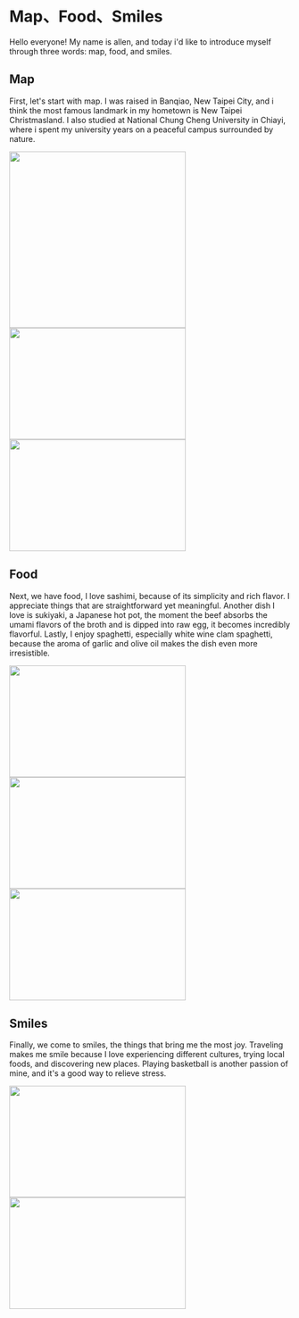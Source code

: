 
# Map、Food、Smiles
Hello everyone! My name is allen, and today i'd like to introduce myself through three words: map, food, and smiles.
## Map
First, let's start with map. I was raised in Banqiao, New Taipei City, and i think the most famous landmark in my hometown is New Taipei Christmasland. I also studied at National Chung Cheng University in Chiayi, where i spent my university years on a peaceful campus surrounded by nature.

<img src="https://github.com/user-attachments/assets/34cabd75-1830-403f-a48c-14178f46e2a7" width="316" >
<img src="https://github.com/user-attachments/assets/20e3c557-561f-4b0f-b053-b783d384c09a" width="316" height="200">
<img src="https://github.com/user-attachments/assets/a0914bd6-9cdc-4a82-ba17-bf1e9e7d1846" width="316"height="200">

## Food
Next, we have food, I love sashimi, because of its simplicity and rich flavor. I appreciate things that are straightforward yet meaningful. Another dish I love is sukiyaki, a Japanese hot pot, the moment the beef absorbs the umami flavors of the broth and is dipped into raw egg, it becomes incredibly flavorful. Lastly, I enjoy spaghetti, especially white wine clam spaghetti, because the aroma of garlic and olive oil makes the dish even more irresistible.

<img src="https://github.com/user-attachments/assets/07e8f906-695e-4ddd-a6a0-a118c80d62f2" width="316" height="200">
<img src="https://github.com/user-attachments/assets/e790fd28-6f17-4ff6-bc9c-1ec993fd73f9" width="316" height="200">
<img src="https://github.com/user-attachments/assets/21b46a1b-4126-4aae-be32-8138f448a095" width="316" height="200">

## Smiles
Finally, we come to smiles, the things that bring me the most joy. Traveling makes me smile because I love experiencing different cultures, trying local foods, and discovering new places. Playing basketball is another passion of mine, and it's a good way to relieve stress.

<img src="https://github.com/user-attachments/assets/217acd48-4c4a-4ce9-812c-64e680fbc95f" width="316" height="200">
<img src="https://github.com/user-attachments/assets/b1533684-d52c-425e-a0ac-dc181edea730" width="316" height="200">



